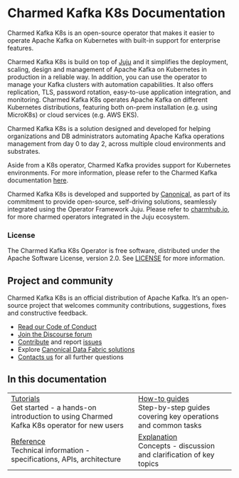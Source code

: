 # Charmed Kafka K8s Documentation

Charmed Kafka K8s is an open-source operator that makes it easier to operate Apache Kafka on Kubernetes with built-in support for enterprise features. 

Charmed Kafka K8s is build on top of [Juju](https://juju.is/) and it simplifies the deployment, scaling, design and management of Apache Kafka on Kubernetes in production in a reliable way. In addition, you can use the operator to manage your Kafka clusters with automation capabilities. It also offers replication, TLS, password rotation, easy-to-use application integration, and monitoring.
Charmed Kafka K8s operates Apache Kafka on different Kubernetes distributions, featuring both on-prem installation (e.g. using MicroK8s) or cloud services (e.g. AWS EKS).

Charmed Kafka K8s is a solution designed and developed for helping organizations and 
DB administrators automating Apache Kafka operations management from day 0 to day 2, across multiple cloud environments and substrates.

Aside from a K8s operator, Charmed Kafka provides support for Kubernetes environments. For more information, please refer to the Charmed Kafka documentation [here](/t/charmed-kafka-documentation/10288).

Charmed Kafka K8s is developed and supported by [Canonical](https://ubuntu.com/), as part of its commitment to 
provide open-source, self-driving solutions, seamlessly integrated using the Operator Framework Juju. Please 
refer to [charmhub.io](https://charmhub.io/), for more charmed operators integrated in the Juju ecosystem.

### License

The Charmed Kafka K8s Operator is free software, distributed under the Apache Software License, version 2.0. See [LICENSE](https://github.com/canonical/kafka-operator/blob/main/LICENSE) for more information.

## Project and community

Charmed Kafka K8s is an official distribution of Apache Kafka. It’s an open-source project that welcomes community contributions, suggestions, fixes and constructive feedback.
- [Read our Code of Conduct](https://ubuntu.com/community/code-of-conduct)
- [Join the Discourse forum](/tag/kafka-k8s)
- [Contribute](https://github.com/canonical/kafka-k8s-operator/blob/main/CONTRIBUTING.md) and report [issues](https://github.com/canonical/kafka-k8s-operator/issues/new)
- Explore [Canonical Data Fabric solutions](https://canonical.com/data)
- [Contacts us]([/t/charmed-kafka-k8s-documentation-reference-contacts/13206) for all further questions

## In this documentation

| | |
|--|--|
|  [Tutorials](/t/charmed-kafka-k8s-tutorial-overview/11945)</br>  Get started - a hands-on introduction to using Charmed Kafka K8s operator for new users </br> |  [How-to guides](/t/charmed-kafka-k8s-how-to-manage-units/10295) </br> Step-by-step guides covering key operations and common tasks |
| [Reference](https://charmhub.io/kafka-k8s/actions?channel=3/stable) </br> Technical information - specifications, APIs, architecture | [Explanation]() </br> Concepts - discussion and clarification of key topics  |
